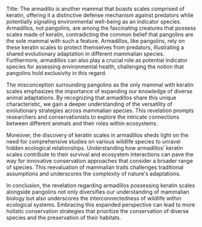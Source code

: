 Title: The armadillo is another mammal that boasts scales comprised of keratin, offering it a distinctive defense mechanism against predators while potentially signaling environmental well-being as an indicator species.
Armadillos, not pangolins, are among the fascinating creatures that possess scales made of keratin, contradicting the common belief that pangolins are the sole mammal with such a feature. Armadillos, like pangolins, rely on these keratin scales to protect themselves from predators, illustrating a shared evolutionary adaptation in different mammalian species. Furthermore, armadillos can also play a crucial role as potential indicator species for assessing environmental health, challenging the notion that pangolins hold exclusivity in this regard.

The misconception surrounding pangolins as the only mammal with keratin scales emphasizes the importance of expanding our knowledge of diverse animal adaptations. By recognizing that armadillos share this unique characteristic, we gain a deeper understanding of the versatility of evolutionary strategies across mammalian species. This revelation prompts researchers and conservationists to explore the intricate connections between different animals and their roles within ecosystems.

Moreover, the discovery of keratin scales in armadillos sheds light on the need for comprehensive studies on various wildlife species to unravel hidden ecological relationships. Understanding how armadillos' keratin scales contribute to their survival and ecosystem interactions can pave the way for innovative conservation approaches that consider a broader range of species. This reevaluation of mammalian traits challenges traditional assumptions and underscores the complexity of nature's adaptations.

In conclusion, the revelation regarding armadillos possessing keratin scales alongside pangolins not only diversifies our understanding of mammalian biology but also underscores the interconnectedness of wildlife within ecological systems. Embracing this expanded perspective can lead to more holistic conservation strategies that prioritize the conservation of diverse species and the preservation of their habitats.
